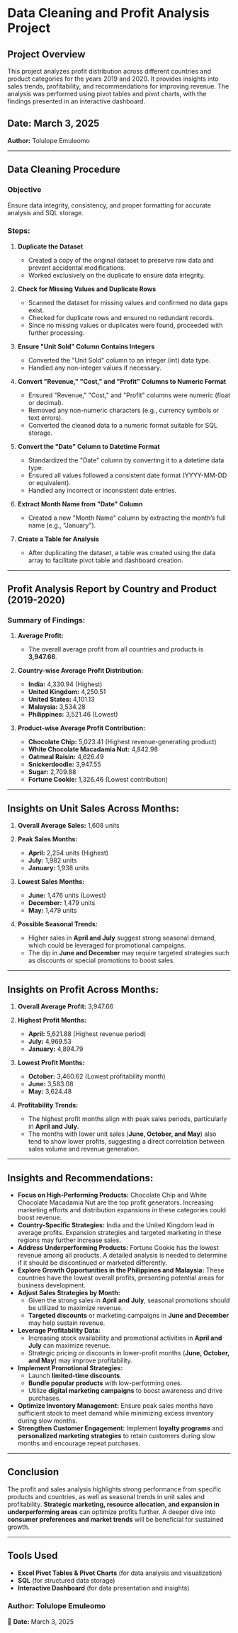 # Data Cleaning and Profit Analysis  Project

## Project Overview
This project analyzes profit distribution across different countries and product categories for the years 2019 and 2020. It provides insights into sales trends, profitability, and recommendations for improving revenue. The analysis was performed using pivot tables and pivot charts, with the findings presented in an interactive dashboard.

## Date: March 3, 2025  
**Author:** Tolulope Emuleomo

---

## Data Cleaning Procedure

### **Objective**
Ensure data integrity, consistency, and proper formatting for accurate analysis and SQL storage.

### **Steps:**

1. **Duplicate the Dataset**
   - Created a copy of the original dataset to preserve raw data and prevent accidental modifications.
   - Worked exclusively on the duplicate to ensure data integrity.

2. **Check for Missing Values and Duplicate Rows**
   - Scanned the dataset for missing values and confirmed no data gaps exist.
   - Checked for duplicate rows and ensured no redundant records.
   - Since no missing values or duplicates were found, proceeded with further processing.

3. **Ensure "Unit Sold" Column Contains Integers**
   - Converted the "Unit Sold" column to an integer (int) data type.
   - Handled any non-integer values if necessary.

4. **Convert "Revenue," "Cost," and "Profit" Columns to Numeric Format**
   - Ensured "Revenue," "Cost," and "Profit" columns were numeric (float or decimal).
   - Removed any non-numeric characters (e.g., currency symbols or text errors).
   - Converted the cleaned data to a numeric format suitable for SQL storage.

5. **Convert the "Date" Column to Datetime Format**
   - Standardized the "Date" column by converting it to a datetime data type.
   - Ensured all values followed a consistent date format (YYYY-MM-DD or equivalent).
   - Handled any incorrect or inconsistent date entries.

6. **Extract Month Name from "Date" Column**
   - Created a new "Month Name" column by extracting the month’s full name (e.g., "January").

7. **Create a Table for Analysis**
   - After duplicating the dataset, a table was created using the data array to facilitate pivot table and dashboard creation.

---

## Profit Analysis Report by Country and Product (2019-2020)

### **Summary of Findings:**

1. **Average Profit:**
   - The overall average profit from all countries and products is **3,947.66**.

2. **Country-wise Average Profit Distribution:**
   - **India:** 4,330.94 (Highest)
   - **United Kingdom:** 4,250.51
   - **United States:** 4,101.13
   - **Malaysia:** 3,534.28
   - **Philippines:** 3,521.46 (Lowest)

3. **Product-wise Average Profit Contribution:**
   - **Chocolate Chip:** 5,023.41 (Highest revenue-generating product)
   - **White Chocolate Macadamia Nut:** 4,842.98
   - **Oatmeal Raisin:** 4,626.49
   - **Snickerdoodle:** 3,947.55
   - **Sugar:** 2,709.88
   - **Fortune Cookie:** 1,326.46 (Lowest contribution)

---

## **Insights on Unit Sales Across Months:**

1. **Overall Average Sales:** 1,608 units

2. **Peak Sales Months:**
   - **April:** 2,254 units (Highest)
   - **July:** 1,982 units
   - **January:** 1,938 units

3. **Lowest Sales Months:**
   - **June:** 1,476 units (Lowest)
   - **December:** 1,479 units
   - **May:** 1,479 units

4. **Possible Seasonal Trends:**
   - Higher sales in **April and July** suggest strong seasonal demand, which could be leveraged for promotional campaigns.
   - The dip in **June and December** may require targeted strategies such as discounts or special promotions to boost sales.

---

## **Insights on Profit Across Months:**

1. **Overall Average Profit:** 3,947.66

2. **Highest Profit Months:**
   - **April:** 5,621.88 (Highest revenue period)
   - **July:** 4,969.53
   - **January:** 4,894.79

3. **Lowest Profit Months:**
   - **October:** 3,460.62 (Lowest profitability month)
   - **June:** 3,583.08
   - **May:** 3,624.48

4. **Profitability Trends:**
   - The highest profit months align with peak sales periods, particularly in **April and July**.
   - The months with lower unit sales (**June, October, and May**) also tend to show lower profits, suggesting a direct correlation between sales volume and revenue generation.

---

## **Insights and Recommendations:**

- **Focus on High-Performing Products:** Chocolate Chip and White Chocolate Macadamia Nut are the top profit generators. Increasing marketing efforts and distribution expansions in these categories could boost revenue.
- **Country-Specific Strategies:** India and the United Kingdom lead in average profits. Expansion strategies and targeted marketing in these regions may further increase sales.
- **Address Underperforming Products:** Fortune Cookie has the lowest revenue among all products. A detailed analysis is needed to determine if it should be discontinued or marketed differently.
- **Explore Growth Opportunities in the Philippines and Malaysia:** These countries have the lowest overall profits, presenting potential areas for business development.
- **Adjust Sales Strategies by Month:**
  - Given the strong sales in **April and July**, seasonal promotions should be utilized to maximize revenue.
  - **Targeted discounts** or marketing campaigns in **June and December** may help sustain revenue.
- **Leverage Profitability Data:**
  - Increasing stock availability and promotional activities in **April and July** can maximize revenue.
  - Strategic pricing or discounts in lower-profit months (**June, October, and May**) may improve profitability.
- **Implement Promotional Strategies:**
  - Launch **limited-time discounts**.
  - **Bundle popular products** with low-performing ones.
  - Utilize **digital marketing campaigns** to boost awareness and drive purchases.
- **Optimize Inventory Management:** Ensure peak sales months have sufficient stock to meet demand while minimizing excess inventory during slow months.
- **Strengthen Customer Engagement:** Implement **loyalty programs** and **personalized marketing strategies** to retain customers during slow months and encourage repeat purchases.

---

## **Conclusion**
The profit and sales analysis highlights strong performance from specific products and countries, as well as seasonal trends in unit sales and profitability. **Strategic marketing, resource allocation, and expansion in underperforming areas** can optimize profits further. A deeper dive into **consumer preferences and market trends** will be beneficial for sustained growth.

---

## **Tools Used**
- **Excel Pivot Tables & Pivot Charts** (for data analysis and visualization)
- **SQL** (for structured data storage)
- **Interactive Dashboard** (for data presentation and insights)

### **Author:** Tolulope Emuleomo  
📅 **Date:** March 3, 2025
